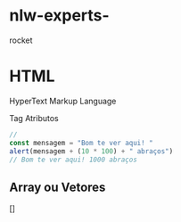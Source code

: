 # nlw-experts-
rocket
# HTML
HyperText Markup Language


Tag
Atributos 

```js
//
const mensagem = "Bom te ver aqui! "
alert(mensagem + (10 * 100) + " abraços")
// Bom te ver aqui! 1000 abraços
```

## Array ou Vetores
[]